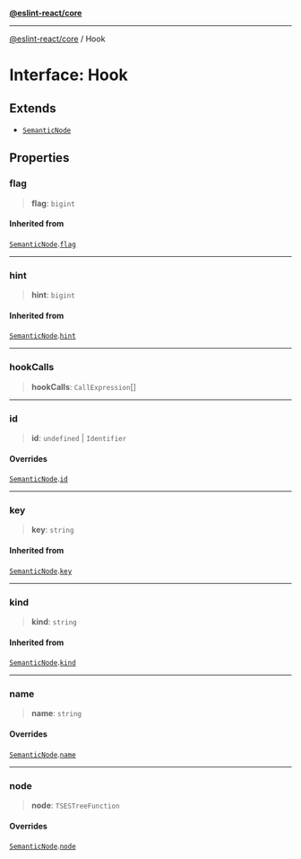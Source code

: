 [**@eslint-react/core**](../README.md)

***

[@eslint-react/core](../README.md) / Hook

# Interface: Hook

## Extends

- [`SemanticNode`](SemanticNode.md)

## Properties

### flag

> **flag**: `bigint`

#### Inherited from

[`SemanticNode`](SemanticNode.md).[`flag`](SemanticNode.md#flag)

***

### hint

> **hint**: `bigint`

#### Inherited from

[`SemanticNode`](SemanticNode.md).[`hint`](SemanticNode.md#hint)

***

### hookCalls

> **hookCalls**: `CallExpression`[]

***

### id

> **id**: `undefined` \| `Identifier`

#### Overrides

[`SemanticNode`](SemanticNode.md).[`id`](SemanticNode.md#id)

***

### key

> **key**: `string`

#### Inherited from

[`SemanticNode`](SemanticNode.md).[`key`](SemanticNode.md#key)

***

### kind

> **kind**: `string`

#### Inherited from

[`SemanticNode`](SemanticNode.md).[`kind`](SemanticNode.md#kind)

***

### name

> **name**: `string`

#### Overrides

[`SemanticNode`](SemanticNode.md).[`name`](SemanticNode.md#name)

***

### node

> **node**: `TSESTreeFunction`

#### Overrides

[`SemanticNode`](SemanticNode.md).[`node`](SemanticNode.md#node)
